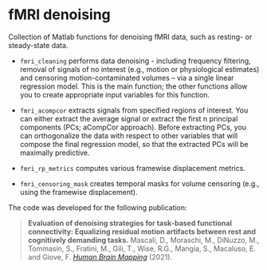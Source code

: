 # fMRI denoising
Collection of Matlab functions for denoising fMRI data, such as resting- or steady-state data. 

- `fmri_cleaning` performs data denoising - including frequency filtering, removal of signals of no interest (e.g., motion or physiological estimates) and censoring motion-contaminated volumes – via a single linear regression model. This is the main function; the other functions allow you to create appropriate input variables for this function.

- `fmri_acompcor` extracts signals from specified regions of interest. You can either extract the average signal or extract the first n principal components (PCs;  aCompCor approach). Before extracting PCs, you can orthogonalize the data with respect to other variables that will compose the final regression model, so that the extracted PCs will be maximally predictive.  

- `fmri_rp_metrics` computes various framewise displacement metrics. 

- `fmri_censoring_mask` creates temporal masks for volume censoring (e.g., using the framewise displacement).


The code was developed for the following publication:
> **Evaluation of denoising strategies for task‐based functional connectivity: Equalizing residual motion artifacts between rest and cognitively demanding tasks.** Mascali, D., Moraschi, M., DiNuzzo, M., Tommasin, S., Fratini, M., Gili, T., Wise, R.G., Mangia, S., Macaluso, E. and Giove, F.  [*Human Brain Mapping*](https://doi.org/10.1002/hbm.25332) (2021).

